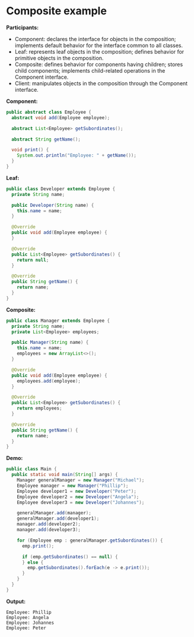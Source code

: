 # Composite example

**Participants:**

* Component: declares the interface for objects in the composition; implements default behavior for the interface common to all classes.
* Leaf: represents leaf objects in the composition; defines behavior for primitive objects in the composition.
* Composite: defines behavior for components having children; stores child components; implements child-related operations in the Component interface.
* Client: manipulates objects in the composition through the Component interface.

**Component:**

  ```java
  public abstract class Employee {
    abstract void add(Employee employee);

    abstract List<Employee> getSubordinates();

    abstract String getName();

    void print() {
      System.out.println("Employee: " + getName());
    }
  }
  ```
  
**Leaf:**

  ```java
  public class Developer extends Employee {
    private String name;

    public Developer(String name) {
      this.name = name;
    }

    @Override
    public void add(Employee employee) {
    }

    @Override
    public List<Employee> getSubordinates() {
      return null;
    }

    @Override
    public String getName() {
      return name;
    }
  }
  ```
  
**Composite:**

  ```java
  public class Manager extends Employee {
    private String name;
    private List<Employee> employees;

    public Manager(String name) {
      this.name = name;
      employees = new ArrayList<>();
    }

    @Override
    public void add(Employee employee) {
      employees.add(employee);
    }

    @Override
    public List<Employee> getSubordinates() {
      return employees;
    }

    @Override
    public String getName() {
      return name;
    }
  }
  ```
  
**Demo:**

  ```java
  public class Main {
    public static void main(String[] args) {
      Manager generalManager = new Manager("Michael");
      Employee manager = new Manager("Phillip");
      Employee developer1 = new Developer("Peter");
      Employee developer2 = new Developer("Angela");
      Employee developer3 = new Developer("Johannes");

      generalManager.add(manager);
      generalManager.add(developer1);
      manager.add(developer2);
      manager.add(developer3);

      for (Employee emp : generalManager.getSubordinates()) {
        emp.print();

        if (emp.getSubordinates() == null) {
        } else {
          emp.getSubordinates().forEach(e -> e.print());
        }
      }
    }
  }
  ```
  
**Output:**

  ```
  Employee: Phillip
  Employee: Angela
  Employee: Johannes
  Employee: Peter
  ```